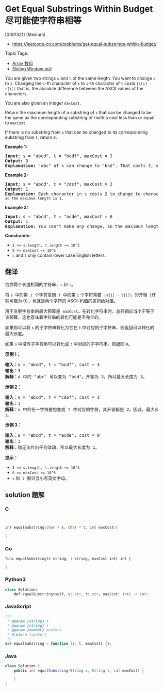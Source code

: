 # Get Equal Substrings Within Budget 尽可能使字符串相等

[0001321] (Medium)

- https://leetcode-cn.com/problems/get-equal-substrings-within-budget/

Topic Tags:

- [Array 数组](https://leetcode-cn.com/tag/array/)
- [Sliding Window null](https://leetcode-cn.com/tag/sliding-window/)

You are given two strings `s` and `t` of the same length. You want to change `s` to `t`. Changing the `i`\-th character of `s` to `i`\-th character of `t` costs `|s[i] - t[i]|` that is, the absolute difference between the ASCII values of the characters.

You are also given an integer `maxCost`.

Return the maximum length of a substring of `s` that can be changed to be the same as the corresponding substring of `t`with a cost less than or equal to `maxCost`.

If there is no substring from `s` that can be changed to its corresponding substring from `t`, return `0`.

**Example 1:**

<pre><strong>Input:</strong> s = "abcd", t = "bcdf", maxCost = 3
<strong>Output:</strong> 3
<strong>Explanation: </strong>"abc" of s can change to "bcd". That costs 3, so the maximum length is 3.</pre>

**Example 2:**

<pre><strong>Input:</strong> s = "abcd", t = "cdef", maxCost = 3
<strong>Output:</strong> 1
<strong>Explanation: </strong>Each character in s costs 2 to change to charactor in <code>t, so the maximum length is 1.</code>
</pre>

**Example 3:**

<pre><strong>Input:</strong> s = "abcd", t = "acde", maxCost = 0
<strong>Output:</strong> 1
<strong>Explanation: </strong>You can't make any change, so the maximum length is 1.
</pre>

**Constraints:**

- `1 <= s.length, t.length <= 10^5`
- `0 <= maxCost <= 10^6`
- `s` and `t` only contain lower case English letters.

## 翻译

给你两个长度相同的字符串，`s` 和 `t`。

将 `s`  中的第  `i`  个字符变到  `t`  中的第 `i` 个字符需要  `|s[i] - t[i]|`  的开销（开销可能为 0），也就是两个字符的 ASCII 码值的差的绝对值。

用于变更字符串的最大预算是  `maxCost`。在转化字符串时，总开销应当小于等于该预算，这也意味着字符串的转化可能是不完全的。

如果你可以将 `s` 的子字符串转化为它在 `t` 中对应的子字符串，则返回可以转化的最大长度。

如果 `s` 中没有子字符串可以转化成 `t` 中对应的子字符串，则返回 `0`。

**示例 1：**

<pre><strong>输入：</strong>s = "abcd", t = "bcdf", cost = 3
<strong>输出：</strong>3
<strong>解释：</strong>s<strong> </strong>中的<strong> </strong>"abc" 可以变为 "bcd"。开销为 3，所以最大长度为 3。</pre>

**示例 2：**

<pre><strong>输入：</strong>s = "abcd", t = "cdef", cost = 3
<strong>输出：</strong>1
<strong>解释：</strong>s 中的任一字符要想变成 t 中对应的字符，其开销都是 2。因此，最大长度为<code> 1。</code>
</pre>

**示例 3：**

<pre><strong>输入：</strong>s = "abcd", t = "acde", cost = 0
<strong>输出：</strong>1
<strong>解释：</strong>你无法作出任何改动，所以最大长度为 1。
</pre>

**提示：**

- `1 <= s.length, t.length <= 10^5`
- `0 <= maxCost <= 10^6`
- `s` 和  `t`  都只含小写英文字母。

## solution 题解

### C

```c


int equalSubstring(char * s, char * t, int maxCost){

}
```

### Go

```golang
func equalSubstring(s string, t string, maxCost int) int {

}
```

### Python3

```python
class Solution:
    def equalSubstring(self, s: str, t: str, maxCost: int) -> int:
```

### JavaScript

```javascript
/**
 * @param {string} s
 * @param {string} t
 * @param {number} maxCost
 * @return {number}
 */
var equalSubstring = function (s, t, maxCost) {};
```

### Java

```java
class Solution {
    public int equalSubstring(String s, String t, int maxCost) {

    }
}
```
